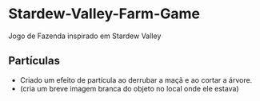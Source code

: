 # Stardew-Valley-Farm-Game
Jogo de Fazenda inspirado em Stardew Valley

## Partículas
- Criado um efeito de partícula ao derrubar a maçã e ao cortar a árvore.
 - (cria um breve imagem branca do objeto no local onde ele estava)
